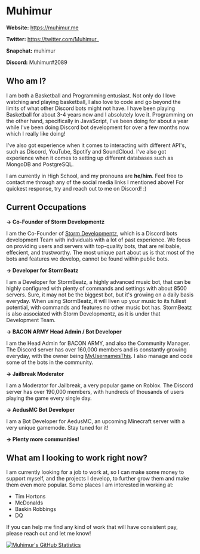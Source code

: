 # Muhimur

**Website:** https://muhimur.me

**Twitter:** https://twitter.com/Muhimur_

**Snapchat:** muhimur

**Discord:** Muhimur#2089

## Who am I?

I am both a Basketball and Programming entusiast. Not only do I love watching and playing basketball, I also love to code and go beyond the limits of what other Discord bots might not have. I have been playing Basketball for about 3-4 years now and I absolutely love it. Programming on the other hand, specifically in JavaScript, I've been doing for about a year while I've been doing Discord bot development for over a few months now which I really like doing!

I've also got experience when it comes to interacting with different API's, such as Discord, YouTube, Spotify and SoundCloud. I've also got experience when it comes to setting up different databases such as MongoDB and PostgreSQL.

I am currently in High School, and my pronouns are **he/him**. Feel free to contact me through any of the social media links I mentioned above! For quickest response, try and reach out to me on Discord! :)

## Current Occupations

**-> Co-Founder of Storm Developmentz**

I am the Co-Founder of [Storm Developmentz](https://stormdevelopmentz.xyz/home), which is a Discord bots development Team with individuals with a lot of past experience. We focus on providing users and servers with top-quality bots, that are relibable, effecient, and trustworthy. The most unique part about us is that most of the bots and features we develop, cannot be found within public bots. 

**-> Developer for StormBeatz**

I am a Developer for StormBeatz, a highly advanced music bot, that can be highly configured with plenty of commands and settings with about 8500 servers. Sure, it may not be the biggest bot, but it's growing on a daily basis everyday. When using StormBeatz, it will liven up your music to its fullest potential, with commands and features no other music bot has. StormBeatz is also associated with Storm Developmentz, as it is under that Development Team.

**-> BACON ARMY Head Admin / Bot Developer**

I am the Head Admin for BACON ARMY, and also the Community Manager. The Discord server has over 160,000 members and is constantly growing everyday, with the owner being [MyUsernamesThis](https://youtube.com/myusernamesthis). I also manage and code some of the bots in the community. 

**-> Jailbreak Moderator**

I am a Moderator for Jailbreak, a very popular game on Roblox. The Discord server has over 190,000 members, with hundreds of thousands of users playing the game every single day. 

**-> AedusMC Bot Developer**

I am a Bot Developer for AedusMC, an upcoming Minecraft server with a very unique gamemode. Stay tuned for it! 

**-> Plenty more communities!**

## What am I looking to work right now?

I am currently looking for a job to work at, so I can make some money to support myself, and the projects I develop, to further grow them and make them even more popular. 
Some places I am interested in working at:

- Tim Hortons
- McDonalds
- Baskin Robbings
- DQ 

If you can help me find any kind of work that will have consistent pay, please reach out and let me know!

[![Muhimur's GitHub Statistics](https://github-readme-stats.vercel.app/api?username=muhimur9049&count_private=true&hide=stars,contribs,prs,issues&show_icons=true&theme=tokyonight)](https://muhimur.me/)
